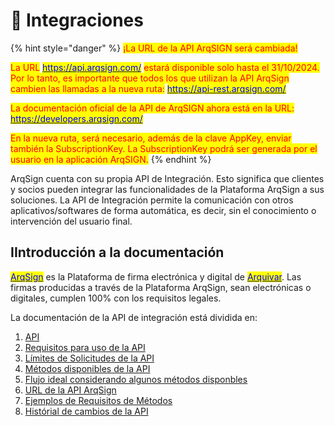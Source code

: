 # 🧩 Integraciones

{% hint style="danger" %}
<mark style="color:red;">¡La URL de la API ArqSIGN será cambiada!</mark>

<mark style="color:red;">La URL</mark> [<mark style="color:blue;">https://api.arqsign.com/</mark>](https://api.arqsign.com/) <mark style="color:red;">estará disponible solo hasta el 31/10/2024. Por lo tanto, es importante que todos los que utilizan la API ArqSign cambien las llamadas a la nueva ruta:</mark> [<mark style="color:blue;">https://api-rest.arqsign.com/</mark>](https://api-rest.arqsign.com/)

<mark style="color:red;">La documentación oficial de la API de ArqSIGN ahora está en la URL:</mark> [<mark style="color:blue;">https://developers.arqsign.com/</mark>](https://developers.arqsign.com/)

<mark style="color:red;">En la nueva ruta, será necesario, además de la clave AppKey, enviar también la SubscriptionKey. La SubscriptionKey podrá ser generada por el usuario en la aplicación ArqSIGN.</mark>
{% endhint %}

ArqSign cuenta con su propia API de Integración. Esto significa que clientes y socios pueden integrar las funcionalidades de la Plataforma ArqSign a sus soluciones. La API de Integración permite la comunicación con otros aplicativos/softwares de forma automática, es decir, sin el conocimiento o intervención del usuario final.

## IIntroducción a la documentación

[<mark style="color:blue;">ArqSign</mark>](https://arquivar.com.br/arqsign/) es la Plataforma de firma electrónica y digital de [<mark style="color:blue;">Arquivar</mark>](https://www.arquivar.com.br/). Las firmas producidas a través de la Plataforma ArqSign, sean electrónicas o digitales, cumplen 100% con los requisitos legales.

La documentación de la API de integración está dividida en:

1. [API](api.md)
2. [Requisitos para uso de la API ](requisitos-para-el-uso-de-la-api.md)
3. [Límites de Solicitudes de la API ](limites-de-solicitudes-de-la-api.md)
4. [Métodos disponibles de la API](metodos-disponibles-en-la-api/)&#x20;
5. [Flujo ideal considerando algunos métodos disponbles ](fluxo-ideal-considerando-alguns-metodos-disponiveis.md)
6. [URL de la API ArqSign ](url-da-api-arqsign.md)
7. [Ejemplos de Requisitos de Métodos](biblioteca-para-testes-postman.md)
8. [Histórial de cambios de la API](historico-de-alteracoes-da-api.md)

